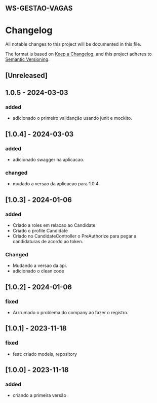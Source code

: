 ## WS-GESTAO-VAGAS

# Changelog

All notable changes to this project will be documented in this file.

The format is based on [Keep a Changelog](https://keepachangelog.com/en/1.1.0/),
and this project adheres to [Semantic Versioning](https://semver.org/spec/v2.0.0.html).

## [Unreleased]

## 1.0.5 - 2024-03-03
### added
- adicionado o primeiro validanção usando junit e mockito.

## [1.0.4] - 2024-03-03
### added
- adicionado swagger na aplicacao.

### changed
- mudado a versao da aplicacao para 1.0.4

## [1.0.3] - 2024-01-06
### added
- Criado a roles em relacao ao Candidate
- Criado o profile Candidate
- Criado no CandidateController o PreAuthorize para pegar a candidaturas de acordo ao token.

### Changed
- Mudando a versao da api.
- adicionado o clean code

## [1.0.2] - 2024-01-06
### fixed 
- Arrrumado o problema do company ao fazer o registro.

## [1.0.1] - 2023-11-18
### fixed
- feat: criado models, repository

## [1.0.0] - 2023-11-18
### added
- criando a primeira versão
